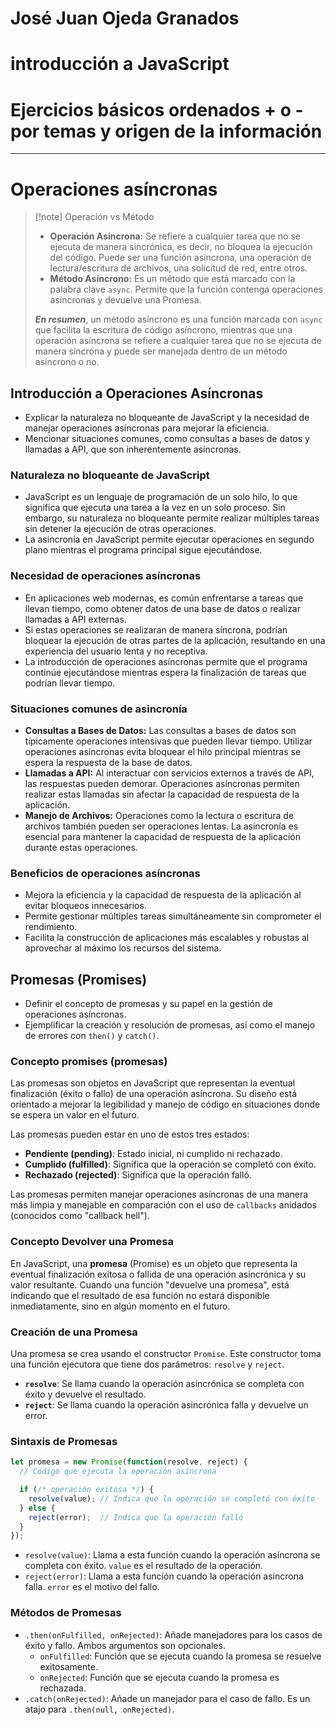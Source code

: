 # José Juan Ojeda Granados
# introducción a JavaScript
# Ejercicios básicos ordenados + o - por temas y origen de la información
***************************************************************************************
# Operaciones asíncronas
>[!note] Operación vs Método
>- **Operación Asíncrona:** Se refiere a cualquier tarea que no se ejecuta de manera sincrónica, es decir, no bloquea la ejecución del código. Puede ser una función asíncrona, una operación de lectura/escritura de archivos, una solicitud de red, entre otros.
>- **Método Asíncrono:** Es un método que está marcado con la palabra clave `async`. Permite que la función contenga operaciones asíncronas y devuelve una Promesa.
>
>***En resumen***, un método asíncrono es una función marcada con `async` que facilita la escritura de código asíncrono, mientras que una operación asíncrona se refiere a cualquier tarea que no se ejecuta de manera síncrona y puede ser manejada dentro de un método asíncrono o no.

## Introducción a Operaciones Asíncronas
- Explicar la naturaleza no bloqueante de JavaScript y la necesidad de manejar operaciones asíncronas para mejorar la eficiencia.
- Mencionar situaciones comunes, como consultas a bases de datos y llamadas a API, que son inherentemente asíncronas.

### Naturaleza no bloqueante de JavaScript
   - JavaScript es un lenguaje de programación de un solo hilo, lo que significa que ejecuta una tarea a la vez en un solo proceso. Sin embargo, su naturaleza no bloqueante permite realizar múltiples tareas sin detener la ejecución de otras operaciones.
   - La asincronía en JavaScript permite ejecutar operaciones en segundo plano mientras el programa principal sigue ejecutándose.

### Necesidad de operaciones asíncronas
- En aplicaciones web modernas, es común enfrentarse a tareas que llevan tiempo, como obtener datos de una base de datos o realizar llamadas a API externas.
- Si estas operaciones se realizaran de manera síncrona, podrían bloquear la ejecución de otras partes de la aplicación, resultando en una experiencia del usuario lenta y no receptiva.
- La introducción de operaciones asíncronas permite que el programa continúe ejecutándose mientras espera la finalización de tareas que podrían llevar tiempo.

### Situaciones comunes de asincronía
- **Consultas a Bases de Datos:** Las consultas a bases de datos son típicamente operaciones intensivas que pueden llevar tiempo. Utilizar operaciones asíncronas evita bloquear el hilo principal mientras se espera la respuesta de la base de datos.
- **Llamadas a API:** Al interactuar con servicios externos a través de API, las respuestas pueden demorar. Operaciones asíncronas permiten realizar estas llamadas sin afectar la capacidad de respuesta de la aplicación.
- **Manejo de Archivos:** Operaciones como la lectura o escritura de archivos también pueden ser operaciones lentas. La asincronía es esencial para mantener la capacidad de respuesta de la aplicación durante estas operaciones.

### Beneficios de operaciones asíncronas
   - Mejora la eficiencia y la capacidad de respuesta de la aplicación al evitar bloqueos innecesarios.
   - Permite gestionar múltiples tareas simultáneamente sin comprometer el rendimiento.
   - Facilita la construcción de aplicaciones más escalables y robustas al aprovechar al máximo los recursos del sistema.

## Promesas (Promises)
- Definir el concepto de promesas y su papel en la gestión de operaciones asíncronas.
- Ejemplificar la creación y resolución de promesas, así como el manejo de errores con `then()` y `catch()`.

### Concepto promises (promesas)
Las promesas son objetos en JavaScript que representan la eventual finalización (éxito o fallo) de una operación asíncrona. Su diseño está orientado a mejorar la legibilidad y manejo de código en situaciones donde se espera un valor en el futuro.

 Las promesas pueden estar en uno de estos tres estados:
- **Pendiente (pending)**: Estado inicial, ni cumplido ni rechazado.
- **Cumplido (fulfilled)**: Significa que la operación se completó con éxito.
- **Rechazado (rejected)**: Significa que la operación falló.

Las promesas permiten manejar operaciones asíncronas de una manera más limpia y manejable en comparación con el uso de `callbacks` anidados (conocidos como "callback hell").

### Concepto  Devolver una Promesa
En JavaScript, una **promesa** (Promise) es un objeto que representa la eventual finalización exitosa o fallida de una operación asincrónica y su valor resultante. Cuando una función "devuelve una promesa", está indicando que el resultado de esa función no estará disponible inmediatamente, sino en algún momento en el futuro.

### Creación de una Promesa
Una promesa se crea usando el constructor `Promise`. Este constructor toma una función ejecutora que tiene dos parámetros: `resolve` y `reject`.
- **`resolve`**: Se llama cuando la operación asincrónica se completa con éxito y devuelve el resultado.
- **`reject`**: Se llama cuando la operación asincrónica falla y devuelve un error.

### Sintaxis de Promesas
```javascript
let promesa = new Promise(function(resolve, reject) {
  // Código que ejecuta la operación asíncrona

  if (/* operación exitosa */) {
    resolve(value); // Indica que la operación se completó con éxito
  } else {
    reject(error);  // Indica que la operación falló
  }
});
```
- `resolve(value)`: Llama a esta función cuando la operación asíncrona se completa con éxito. `value` es el resultado de la operación.
- `reject(error)`: Llama a esta función cuando la operación asíncrona falla. `error` es el motivo del fallo.

### Métodos de Promesas
- `.then(onFulfilled, onRejected)`: Añade manejadores para los casos de éxito y fallo. Ambos argumentos son opcionales.
  - `onFulfilled`: Función que se ejecuta cuando la promesa se resuelve exitosamente.
  - `onRejected`: Función que se ejecuta cuando la promesa es rechazada.
- `.catch(onRejected)`: Añade un manejador para el caso de fallo. Es un atajo para `.then(null, onRejected)`.